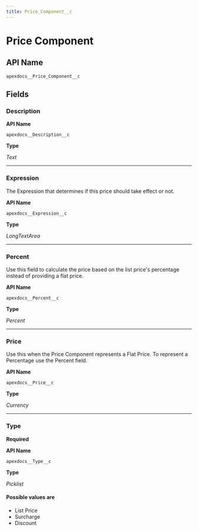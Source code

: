 ```yaml
---
title: Price_Component__c
---
```


# Price Component

## API Name
`apexdocs__Price_Component__c`

## Fields
### Description

**API Name**

`apexdocs__Description__c`

**Type**

*Text*

---
### Expression

The Expression that determines if this price should take effect or not.

**API Name**

`apexdocs__Expression__c`

**Type**

*LongTextArea*

---
### Percent

Use this field to calculate the price based on the list price&#x27;s percentage instead of providing a flat price.

**API Name**

`apexdocs__Percent__c`

**Type**

*Percent*

---
### Price

Use this when the Price Component represents a Flat Price. To represent a Percentage use the Percent field.

**API Name**

`apexdocs__Price__c`

**Type**

*Currency*

---
### Type
**Required**

**API Name**

`apexdocs__Type__c`

**Type**

*Picklist*

#### Possible values are
* List Price
* Surcharge
* Discount